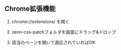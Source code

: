 ## Chrome拡張機能 

1. chrome://extensions/ を開く

2. zenn-css-patchフォルダを画面にドラッグ&ドロップ

3. 該当のページを開いて適応されていればOK
